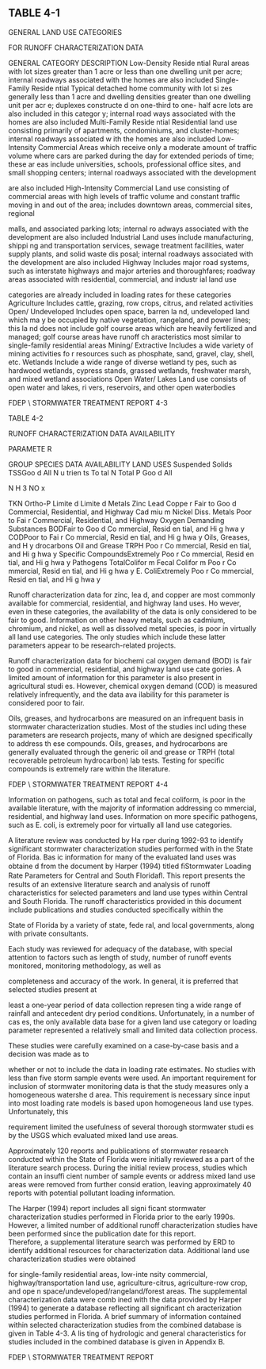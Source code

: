 ## TABLE  4-1 
 

 GENERAL  LAND  USE  CATEGORIES 

 FOR  RUNOFF  CHARACTERIZATION  DATA
 
 
GENERAL 
CATEGORY 
DESCRIPTION 
Low-Density 
Reside ntial 
Rural areas with lot sizes greater
 than 1 acre or less than one 
dwelling unit per acre; internal 
roadways associated with 
the homes are also included 
Single-Family 
Reside ntial 
Typical detached home community with lot si
zes generally less than 1 acre and dwelling 
densities greater than one dwelling unit per acr
e; duplexes constructe
d on one-third to one-
half acre lots are also included 
in this categor y; internal road
ways associated with the homes 
are also included 
Multi-Family 
Reside ntial 
Residential land use consisting primarily of apartments, condominiums, and cluster-homes; 
internal roadways associated w
ith the homes are also included 
Low-Intensity 
Commercial 
Areas which receive only a moderate amount of
 traffic volume where cars are parked during 
the day for extended periods of time; these ar
eas include universities, schools, professional 
office sites, and small shopping centers; internal roadways associated with the development 

are also included 
High-Intensity 
Commercial 
Land use consisting of commercial areas with 
high levels of traffic volume and constant 
traffic moving in and out of the area; includes downtown areas, commercial sites, regional 

malls, and associated parking lots; internal ro
adways associated with
 the development are 
also included 
Industrial Land uses include manufacturing, shippi
ng and transportation services, sewage treatment 
facilities, water supply plants, and solid waste dis
posal; internal roadways
 associated with the 
development are also included 
Highway Includes major road systems, such as
 interstate highways and major arteries and 
thoroughfares; roadway areas associated with residential, commercial, and industr ial land use 

categories are already included in 
loading rates for these categories 
Agriculture Includes cattle, grazing, row crops, citrus, and related activities 
Open/ 
Undeveloped 
Includes open space, barren la
nd, undeveloped land which ma
y be occupied by native 
vegetation, rangeland, and power lines; this la
nd does not include golf course areas which are 
heavily fertilized and managed; 
golf course areas have runoff ch
aracteristics most similar to 
single-family residential areas 
Mining/ 
Extractive 
Includes a wide variety of mining activities fo
r resources such as phosphate, sand, gravel, 
clay, shell, etc. 
Wetlands Include a wide range of diverse wetland ty
pes, such as hardwood wetlands, cypress stands, 
grassed wetlands, freshwater marsh,
 and mixed wetland associations 
Open Water/ 
Lakes 
Land use consists of open water and lakes, ri
vers, reservoirs, and 
other open waterbodies 
 
 

FDEP \ STORMWATER  TREATMENT  REPORT 
4-3 
 
  
 TABLE  4-2 
 

 RUNOFF  CHARACTERIZATION  DATA  AVAILABILITY
 
 
PARAMETE
R
 
GROUP 
SPECIES 
DATA
AVAILABILITY 
LAND  USES 
Suspended Solids TSSGoo
d
All 
N
u trien ts To tal N
Total P
Goo
d
All 
 
N
H
3
NO
x
 
TKN 
Ortho-P
Limite
d
Limite
d
Metals Zinc
Lead 
Coppe
r
Fair to Goo
d
Commercial, Residential,
and Highway 
 Cad miu
m
Nickel 
Diss. Metals
Poor to Fai
r
Commercial, Residential,
and Highway 
Oxygen Demanding 
Substances 
BODFair to Goo
d
Co mmercial, Resid en tial, 
and Hi
g
hwa
y
 CODPoor to Fai
r
Co mmercial, Resid en tial, 
and Hi
g
hwa
y
Oils, Greases, and 
H
y
drocarbons 
Oil and Grease
TRPH
Poo
r
Co mmercial, Resid en tial, 
and Hi
g
hwa
y
 Specific CompoundsExtremely Poo
r
Co mmercial, Resid en tial, 
and Hi
g
hwa
y
Pathogens TotalColifor
m
Fecal Colifor
m
Poo
r
Co mmercial, Resid en tial, 
and Hi
g
hwa
y
 E. ColiExtremely Poo
r
Co mmercial, Resid en tial, 
and Hi
g
hwa
y
 
 

 

 
 Runoff characterization data for zinc, lea
d, and copper are most commonly available for 
commercial, residential, and highway land uses.  Ho
wever, even in these categories, the availability 
of the data is only considered to be fair to
 good.  Information on other heavy metals, such as 
cadmium, chromium, and nickel, as well as dissolved 
metal species, is poor in virtually all land use 
categories.  The only studies which include these 
latter parameters appear to be research-related 
projects. 

 

 Runoff characterization data for biochemi
cal oxygen demand (BOD) is fair to good in 
commercial, residential, and highway land use cate
gories.  A limited amount of information for this 
parameter is also present in agricultural studi
es.  However, chemical oxygen demand (COD) is 
measured relatively infrequently, and the data ava
ilability for this parameter is considered poor to 
fair. 

 

 Oils, greases, and hydrocarbons are measured
 on an infrequent basis in stormwater 
characterization studies.  Most of the studies incl
uding these parameters are research projects, many 
of which are designed specifically to address th
ese compounds.  Oils, greases, and hydrocarbons are 
generally evaluated through the generic oil and 
grease or TRPH (total recoverable petroleum 
hydrocarbon) lab tests.  Testing for specific compounds is extremely rare within the literature. 

FDEP \ STORMWATER  TREATMENT  REPORT 
4-4 
 
 

 Information on pathogens, such as total and fecal
 coliform, is poor in the available literature, 
with the majority of information addressing co
mmercial, residential, and highway land uses. 
Information on more specific pathogens, such as E. 
coli, is extremely poor for virtually all land use 
categories. 

 

 A literature review was conducted by Ha
rper during 1992-93 to identify significant 
stormwater characterization studies performed with
in the State of Florida. Bas ic information for 
many of the evaluated land uses was obtaine
d from the document by Harper (1994) titled 
ﬁStormwater Loading Rate Parameters for Central 
and South Floridaﬂ.  This report presents the 
results of an extensive literature search and 
analysis of runoff characteristics for selected 
parameters and land use types within Central 
and South Florida.  The runoff characteristics 
provided in this document include publications and studies conducted specifically within the 

State of Florida by a variety of state, fede
ral, and local governments, along with private 
consultants. 

 
Each study was reviewed for adequacy of the 
database, with special attention to factors 
such as length of study, number of runoff events monitored, monitoring methodology, as well as 

completeness and accuracy of the work.  In general, it is preferred that selected studies present at 

least a one-year period of data collection represen
ting a wide range of rainfall and antecedent dry 
period conditions.  Unfortunately, in a number of cas
es, the only available data base for a given land 
use category or loading parameter represented a relatively small and limited data collection process. 

These studies were carefully examined on a case-by-case basis and a decision was made as to 

whether or not to include the data in loading rate
 estimates.  No studies with less than five storm 
sample events were used.  An important requirement
 for inclusion of stormwater monitoring data is 
that the study measures only a homogeneous watershe
d area.  This requirement is necessary since 
input into most loading rate models is based upon homogeneous land use types.  Unfortunately, this 

requirement limited the usefulness of several 
thorough stormwater studi
es by the USGS which 
evaluated mixed land use areas.   

 

 Approximately 120 reports and publications of
 stormwater research conducted within the 
State of Florida were initially reviewed as a part 
of the literature search process.  During the initial 
review process, studies which contain an insuffi
cient number of sample events or address mixed 
land use areas were removed from further consid
eration, leaving approximately 40 reports with 
potential  pollutant loading information. 

 

 The Harper (1994) report includes all signi
ficant stormwater characterization studies 
performed in Florida prior to the early 1990s. 
 However, a limited number of additional runoff 
characterization studies have been performed 
since the publication date for this report.  
Therefore, a supplemental literature search 
was performed by ERD to identify additional 
resources for characterization data.  Additional land use characterization studies were obtained 

for single-family  residential  areas,  low-inte
nsity  commercial, highway/transportation land use, 
agriculture-citrus, agriculture-row crop, and ope
n space/undeveloped/rangeland/forest areas. 
The supplemental characterization data were comb
ined with the data provided by Harper (1994) 
to generate a database reflecting all significant ch
aracterization studies performed in Florida.  A 
brief summary of information contained within
 selected characterization studies from the 
combined database is given in Table 4-3. A lis
ting of hydrologic and general characteristics for 
studies included in the combined database is given in Appendix B. 

 
FDEP \ STORMWATER  TREATMENT  REPORT
